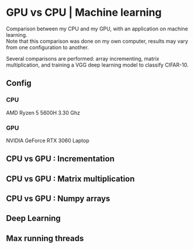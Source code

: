 # GPU vs CPU | Machine learning

Comparison between my CPU and my GPU, with an application on machine learning.  
Note that this comparison was done on my own computer, results may vary from one configuration to another.

Several comparisons are performed: array incrementing, matrix multiplication, and training a VGG deep learning model to classify CIFAR-10.

## Config

### CPU

AMD Ryzen 5 5600H 3.30 Ghz

### GPU

NVIDIA GeForce RTX 3060 Laptop

## CPU vs GPU : Incrementation

## CPU vs GPU : Matrix multiplication

## CPU vs GPU : Numpy arrays



## Deep Learning


## Max running threads
